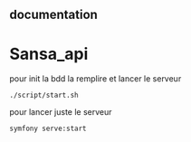 ## documentation


# Sansa_api
pour init la bdd la remplire et lancer le serveur

    ./script/start.sh

pour lancer juste le serveur

    symfony serve:start

